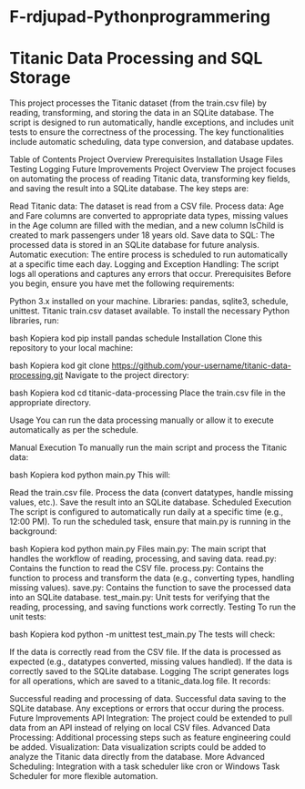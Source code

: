 # F-rdjupad-Pythonprogrammering

# Titanic Data Processing and SQL Storage
This project processes the Titanic dataset (from the train.csv file) by reading, transforming, and storing the data in an SQLite database. The script is designed to run automatically, handle exceptions, and includes unit tests to ensure the correctness of the processing. The key functionalities include automatic scheduling, data type conversion, and database updates.

Table of Contents
Project Overview
Prerequisites
Installation
Usage
Files
Testing
Logging
Future Improvements
Project Overview
The project focuses on automating the process of reading Titanic data, transforming key fields, and saving the result into a SQLite database. The key steps are:

Read Titanic data: The dataset is read from a CSV file.
Process data: Age and Fare columns are converted to appropriate data types, missing values in the Age column are filled with the median, and a new column IsChild is created to mark passengers under 18 years old.
Save data to SQL: The processed data is stored in an SQLite database for future analysis.
Automatic execution: The entire process is scheduled to run automatically at a specific time each day.
Logging and Exception Handling: The script logs all operations and captures any errors that occur.
Prerequisites
Before you begin, ensure you have met the following requirements:

Python 3.x installed on your machine.
Libraries: pandas, sqlite3, schedule, unittest.
Titanic train.csv dataset available.
To install the necessary Python libraries, run:

bash
Kopiera kod
pip install pandas schedule
Installation
Clone this repository to your local machine:

bash
Kopiera kod
git clone https://github.com/your-username/titanic-data-processing.git
Navigate to the project directory:

bash
Kopiera kod
cd titanic-data-processing
Place the train.csv file in the appropriate directory.

Usage
You can run the data processing manually or allow it to execute automatically as per the schedule.

Manual Execution
To manually run the main script and process the Titanic data:

bash
Kopiera kod
python main.py
This will:

Read the train.csv file.
Process the data (convert datatypes, handle missing values, etc.).
Save the result into an SQLite database.
Scheduled Execution
The script is configured to automatically run daily at a specific time (e.g., 12:00 PM). To run the scheduled task, ensure that main.py is running in the background:

bash
Kopiera kod
python main.py
Files
main.py: The main script that handles the workflow of reading, processing, and saving data.
read.py: Contains the function to read the CSV file.
process.py: Contains the function to process and transform the data (e.g., converting types, handling missing values).
save.py: Contains the function to save the processed data into an SQLite database.
test_main.py: Unit tests for verifying that the reading, processing, and saving functions work correctly.
Testing
To run the unit tests:

bash
Kopiera kod
python -m unittest test_main.py
The tests will check:

If the data is correctly read from the CSV file.
If the data is processed as expected (e.g., datatypes converted, missing values handled).
If the data is correctly saved to the SQLite database.
Logging
The script generates logs for all operations, which are saved to a titanic_data.log file. It records:

Successful reading and processing of data.
Successful data saving to the SQLite database.
Any exceptions or errors that occur during the process.
Future Improvements
API Integration: The project could be extended to pull data from an API instead of relying on local CSV files.
Advanced Data Processing: Additional processing steps such as feature engineering could be added.
Visualization: Data visualization scripts could be added to analyze the Titanic data directly from the database.
More Advanced Scheduling: Integration with a task scheduler like cron or Windows Task Scheduler for more flexible automation.
